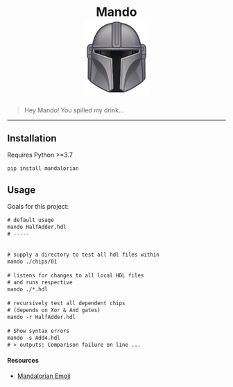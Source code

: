 <h1 align="center">
	Mando
	<br />
	<img
		width="150"
		alt="Mandalorian"
		src="/mando.png">
</h1>

<blockquote>
  Hey Mando! You spilled my drink...
</blockquote>

<hr />

## Installation
Requires Python >=3.7

```
pip install mandalorian
```

## Usage

Goals for this  project:

```
# default usage
mando HalfAdder.hdl
# -----


# supply a directory to test all hdl files within
mando ./chips/01

# listens for changes to all local HDL files
# and runs respective 
mando ./*.hdl

# recursively test all dependent chips
# (depends on Xor & And gates)
mando -r HalfAdder.hdl

# Show syntax errors
mando -s Add4.hdl
# > outputs: Comparison failure on line ...
```



#### Resources
- [Mandalorian Emoji](https://www.starwars.com/news/the-mandalorian-and-the-child-coming-to-disney-emoji-blitz)
